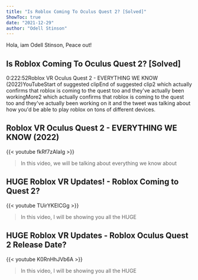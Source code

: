 ```yaml
---
title: "Is Roblox Coming To Oculus Quest 2? [Solved]"
ShowToc: true 
date: "2021-12-29"
author: "Odell Stinson" 
---
```


Hola, iam Odell Stinson, Peace out!
## Is Roblox Coming To Oculus Quest 2? [Solved]
0:222:52Roblox VR Oculus Quest 2 - EVERYTHING WE KNOW (2022)YouTubeStart of suggested clipEnd of suggested clip2 which actually confirms that roblox is coming to the quest too and they've actually been workingMore2 which actually confirms that roblox is coming to the quest too and they've actually been working on it and the tweet was talking about how you'd be able to play roblox on tons of different devices.

## Roblox VR Oculus Quest 2 - EVERYTHING WE KNOW (2022)
{{< youtube fkRf7zAIaIg >}}
>In this video, we will be talking about everything we know about 

## HUGE Roblox VR Updates! - Roblox Coming to Quest 2?
{{< youtube TUirYKEICGg >}}
>In this video, I will be showing you all the HUGE 

## HUGE Roblox VR Updates - Roblox Oculus Quest 2 Release Date?
{{< youtube K0RnHhJVb6A >}}
>In this video, I will be showing you all the HUGE 

